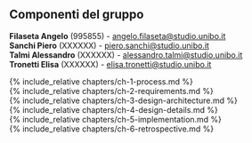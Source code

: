 ## Componenti del gruppo
**Filaseta Angelo** (995855) -  <angelo.filaseta@studio.unibo.it>  
**Sanchi Piero** (XXXXXX) - <piero.sanchi@studio.unibo.it>   
**Talmi Alessandro** (XXXXXX) - <alessandro.talmi@studio.unibo.it>  
**Tronetti Elisa** (XXXXXX) - <elisa.tronetti@studio.unibo.it>  

{% include_relative chapters/ch-1-process.md %}  
{% include_relative chapters/ch-2-requirements.md %}  
{% include_relative chapters/ch-3-design-architecture.md %}  
{% include_relative chapters/ch-4-design-details.md %}  
{% include_relative chapters/ch-5-implementation.md %}  
{% include_relative chapters/ch-6-retrospective.md %}  
